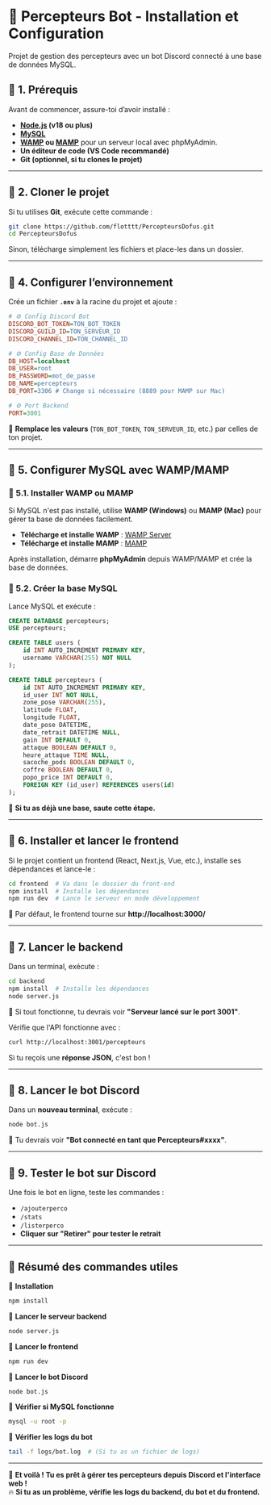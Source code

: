 # 📌 Percepteurs Bot - Installation et Configuration

Projet de gestion des percepteurs avec un bot Discord connecté à une base de données MySQL.

## 🔹 1. Prérequis
Avant de commencer, assure-toi d’avoir installé :
- **[Node.js](https://nodejs.org/) (v18 ou plus)**
- **[MySQL](https://dev.mysql.com/downloads/)**
- **[WAMP](https://wampserver.aviatechno.net/) ou [MAMP](https://www.mamp.info/en/)** pour un serveur local avec phpMyAdmin.
- **Un éditeur de code (VS Code recommandé)**
- **Git (optionnel, si tu clones le projet)**

---

## 🔹 2. Cloner le projet
Si tu utilises **Git**, exécute cette commande :
```bash
git clone https://github.com/flotttt/PercepteursDofus.git
cd PercepteursDofus
```
Sinon, télécharge simplement les fichiers et place-les dans un dossier.

---



## 🔹 4. Configurer l’environnement
Crée un fichier **`.env`** à la racine du projet et ajoute :
```ini
# ⚙️ Config Discord Bot
DISCORD_BOT_TOKEN=TON_BOT_TOKEN
DISCORD_GUILD_ID=TON_SERVEUR_ID
DISCORD_CHANNEL_ID=TON_CHANNEL_ID

# ⚙️ Config Base de Données
DB_HOST=localhost
DB_USER=root
DB_PASSWORD=mot_de_passe
DB_NAME=percepteurs
DB_PORT=3306 # Change si nécessaire (8889 pour MAMP sur Mac)

# ⚙️ Port Backend
PORT=3001
```
🔹 **Remplace les valeurs** (`TON_BOT_TOKEN`, `TON_SERVEUR_ID`, etc.) par celles de ton projet.

---

## 🔹 5. Configurer MySQL avec WAMP/MAMP

### 📌 5.1. Installer WAMP ou MAMP
Si MySQL n'est pas installé, utilise **WAMP (Windows)** ou **MAMP (Mac)** pour gérer ta base de données facilement.
- **Télécharge et installe WAMP** : [WAMP Server](https://wampserver.aviatechno.net/)
- **Télécharge et installe MAMP** : [MAMP](https://www.mamp.info/en/)

Après installation, démarre **phpMyAdmin** depuis WAMP/MAMP et crée la base de données.

### 📌 5.2. Créer la base MySQL
Lance MySQL et exécute :
```sql
CREATE DATABASE percepteurs;
USE percepteurs;

CREATE TABLE users (
    id INT AUTO_INCREMENT PRIMARY KEY,
    username VARCHAR(255) NOT NULL
);

CREATE TABLE percepteurs (
    id INT AUTO_INCREMENT PRIMARY KEY,
    id_user INT NOT NULL,
    zone_pose VARCHAR(255),
    latitude FLOAT,
    longitude FLOAT,
    date_pose DATETIME,
    date_retrait DATETIME NULL,
    gain INT DEFAULT 0,
    attaque BOOLEAN DEFAULT 0,
    heure_attaque TIME NULL,
    sacoche_pods BOOLEAN DEFAULT 0,
    coffre BOOLEAN DEFAULT 0,
    popo_price INT DEFAULT 0,
    FOREIGN KEY (id_user) REFERENCES users(id)
);
```
🔹 **Si tu as déjà une base, saute cette étape.**

---

## 🔹 6. Installer et lancer le frontend
Si le projet contient un frontend (React, Next.js, Vue, etc.), installe ses dépendances et lance-le :

```bash
cd frontend  # Va dans le dossier du front-end
npm install  # Installe les dépendances
npm run dev  # Lance le serveur en mode développement
```
📢 Par défaut, le frontend tourne sur **http://localhost:3000/**

---

## 🔹 7. Lancer le backend
Dans un terminal, exécute :
```bash
cd backend 
npm install  # Installe les dépendances
node server.js
```
📢 Si tout fonctionne, tu devrais voir **"Serveur lancé sur le port 3001"**.

Vérifie que l'API fonctionne avec :
```bash
curl http://localhost:3001/percepteurs
```
Si tu reçois une **réponse JSON**, c'est bon !

---

## 🔹 8. Lancer le bot Discord
Dans un **nouveau terminal**, exécute :
```bash
node bot.js
```
📢 Tu devrais voir **"Bot connecté en tant que Percepteurs#xxxx"**.

---

## 🔹 9. Tester le bot sur Discord
Une fois le bot en ligne, teste les commandes :
- `/ajouterperco`
- `/stats`
- `/listerperco`
- **Cliquer sur "Retirer" pour tester le retrait**

---

## 🎯 Résumé des commandes utiles
📌 **Installation**
```bash
npm install
```
📌 **Lancer le serveur backend**
```bash
node server.js
```
📌 **Lancer le frontend**
```bash
npm run dev
```
📌 **Lancer le bot Discord**
```bash
node bot.js
```
📌 **Vérifier si MySQL fonctionne**
```bash
mysql -u root -p
```
📌 **Vérifier les logs du bot**
```bash
tail -f logs/bot.log  # (Si tu as un fichier de logs)
```

---

🚀 **Et voilà ! Tu es prêt à gérer tes percepteurs depuis Discord et l'interface web !**  
🔥 **Si tu as un problème, vérifie les logs du backend, du bot et du frontend.**